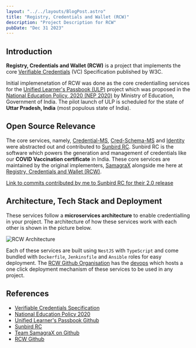 ```yaml
---
layout: "../../layouts/BlogPost.astro"
title: "Registry, Credentials and Wallet (RCW)"
description: "Project Description for RCW"
pubDate: "Dec 31 2023"
---
```


## Introduction

**Registry, Credentials and Wallet (RCW)** is a project that implements the core [Verifiable Credentials](https://www.w3.org/TR/vc-data-model/) (VC) Specification published by W3C.

Initial implemenetation of RCW was done as the core credentialling services for the [Unified Learner's Passbook (ULP)](https://github.com/unified-Learner-Passbook/) project which was proposed in the [National Education Policy, 2020 (NEP 2020)](https://www.education.gov.in/sites/upload_files/mhrd/files/NEP_Final_English_0.pdf) by Ministry of Education, Government of India. The pilot launch of ULP is scheduled for the state of **Uttar Pradesh, India** (most populous state of India). 

## Open Source Relevance

The core services, namely, [Credential-MS](https://github.com/unified-Learner-Passbook/credential-ms), [Cred-Schema-MS](https://github.com/Unified-Learner-Passbook/Cred-schema-ms) and [Identity](https://github.com/Unified-Learner-Passbook/identity) were abstracted out and contributed to [Sunbird RC](https://docs.sunbirdrc.dev/learn/readme). Sunbird RC is the software which powers the generation and management of credentials like our **COVID Vaccination certificate** in India. These core services are maintained by the original implementers, [SamagraX](https://github.com/Samagra-Development) alongside me here at [Registry, Credentials and Wallet (RCW)](https://github.com/SamagraX-RCW).

[Link to commits contributed by me to Sunbird RC for their 2.0 release](https://github.com/Sunbird-RC/sunbird-rc-core/commits/release-2.0.0/?author=techsavvyash)


## Architecture, Tech Stack and Deployment

These services follow a **microservices architecture** to enable credentialling in your project. The architecture of how these services work with each other is shown in the picture below.

![RCW Architecture](/rcw-arch.png)

Each of these services are built using `NestJS` with `TypeScript` and come bundled with `Dockerfile`, `Jenkinsfile` and `Ansible` roles for easy deployment. The [RCW Github Organisation](https://github.com/SamagraX-RCW) has the [devops](https://github.com/SamagraX-RCW/devops) which hosts a one click deployment mechanism of these services to be used in any project.



## References

- [Verifiable Credentials Specification](https://www.w3.org/TR/vc-data-model/)
- [National Education Policy 2020](https://www.education.gov.in/sites/upload_files/mhrd/files/NEP_Final_English_0.pdf)
- [Unified Learner's Passbook Github](https://github.com/unified-Learner-Passbook/)
- [Sunbird RC](https://docs.sunbirdrc.dev/learn/readme)
- [Team SamagraX on Github](https://github.com/Samagra-Development)
- [RCW Github](https://github.com/SamagraX-RCW)
